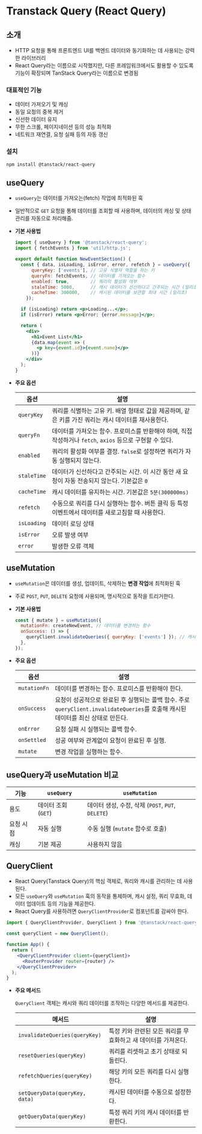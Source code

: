 # Transtack Query (React Query)

## 소개

- HTTP 요청을 통해 프론트엔드 UI를 백엔드 데이터와 동기화하는 데 사용되는 강력한 라이브러리
- React Query라는 이름으로 시작했지만, 다른 프레임워크에서도 활용할 수 있도록 기능이 확장되며 TanStack Query라는 이름으로 변경됨

### **대표적인 기능**

- 데이터 가져오기 및 캐싱
- 동일 요청의 중복 제거
- 신선한 데이터 유지
- 무한 스크롤, 페이지네이션 등의 성능 최적화
- 네트워크 재연결, 요청 실패 등의 자동 갱신

### **설치**

```
npm install @tanstack/react-query
```

## useQuery

- `useQuery`는 데이터를 가져오는(fetch) 작업에 최적화된 훅
- 일반적으로 `GET` 요청을 통해 데이터를 조회할 때 사용하며, 데이터의 캐싱 및 상태 관리를 자동으로 처리해줌.
- **기본 사용법**
    
    ```jsx
    import { useQuery } from '@tanstack/react-query';
    import { fetchEvents } from 'util/http.js';
    
    export default function NewEventSection() {
      const { data, isLoading, isError, error, refetch } = useQuery({
    	  queryKey: ['events'], // 고유 식별자 역할을 하는 키
    	  queryFn: fetchEvents, // 데이터를 가져오는 함수
    	  enabled: true,        // 쿼리의 활성화 여부
    	  staleTime: 5000,      // 캐시 데이터가 신선하다고 간주되는 시간 (밀리초)
    	  cacheTime: 300000,    // 캐시된 데이터를 보관할 최대 시간 (밀리초)
    	});
    
      if (isLoading) return <p>Loading...</p>;
      if (isError) return <p>Error: {error.message}</p>;
    
      return (
        <div>
          <h1>Event List</h1>
          {data.map(event => (
            <p key={event.id}>{event.name}</p>
          ))}
        </div>
      );
    }
    ```
    
- **주요 옵션**
    
    
    | 옵션 | 설명 |
    | --- | --- |
    | `queryKey` | 쿼리를 식별하는 고유 키. 배열 형태로 값을 제공하며, 같은 키를 가진 쿼리는 캐시 데이터를 재사용한다. |
    | `queryFn` | 데이터를 가져오는 함수. 프로미스를 반환해야 하며, 직접 작성하거나 `fetch`, `axios` 등으로 구현할 수 있다. |
    | `enabled` | 쿼리의 활성화 여부를 결정. `false`로 설정하면 쿼리가 자동 실행되지 않는다. |
    | `staleTime` | 데이터가 신선하다고 간주되는 시간. 이 시간 동안 새 요청이 자동 전송되지 않는다. 기본값은 `0` |
    | `cacheTime` | 캐시 데이터를 유지하는 시간. 기본값은 `5분(300000ms)` |
    | `refetch` | 수동으로 쿼리를 다시 실행하는 함수. 버튼 클릭 등 특정 이벤트에서 데이터를 새로고침할 때 사용한다. |
    | `isLoading` | 데이터 로딩 상태 |
    | `isError` | 오류 발생 여부 |
    | `error` | 발생한 오류 객체 |

## useMutation

- `useMutation`은 데이터를 생성, 업데이트, 삭제하는 **변경 작업**에 최적화된 훅
- 주로 `POST`, `PUT`, `DELETE` 요청에 사용되며, 명시적으로 동작을 트리거한다.
- **기본 사용법**
    
    ```jsx
    const { mutate } = useMutation({
      mutationFn: createNewEvent, // 데이터를 변경하는 함수
      onSuccess: () => {
        queryClient.invalidateQueries({ queryKey: ['events'] }); // 캐시 무효화
      },
    });
    ```
    
- **주요 옵션**
    
    
    | 옵션 | 설명 |
    | --- | --- |
    | `mutationFn` | 데이터를 변경하는 함수. 프로미스를 반환해야 한다. |
    | `onSuccess` | 요청이 성공적으로 완료된 후 실행되는 콜백 함수. 주로 `queryClient.invalidateQueries`를 호출해 캐시된 데이터를 최신 상태로 만든다. |
    | `onError` | 요청 실패 시 실행되는 콜백 함수. |
    | `onSettled` | 성공 여부와 관계없이 요청이 완료된 후 실행. |
    | `mutate` | 변경 작업을 실행하는 함수. |

## useQuery과 useMutation 비교

| 기능 | `useQuery` | `useMutation` |
| --- | --- | --- |
| 용도 | 데이터 조회 (`GET`) | 데이터 생성, 수정, 삭제 (`POST`, `PUT`, `DELETE`) |
| 요청 시점 | 자동 실행 | 수동 실행 (`mutate` 함수로 호출) |
| 캐싱 | 기본 제공 | 사용하지 않음 |

## QueryClient

- React Query(Tanstack Query)의 핵심 객체로, 쿼리와 캐시를 관리하는 데 사용된다.
- 모든 `useQuery`와 `useMutation` 훅의 동작을 통제하며, 캐시 설정, 쿼리 무효화, 데이터 업데이트 등의 기능을 제공한다.
- React Query를 사용하려면 `QueryClientProvider`로 컴포넌트를 감싸야 한다.

```jsx
import { QueryClientProvider, QueryClient } from '@tanstack/react-query';

const queryClient = new QueryClient();

function App() {
  return (
    <QueryClientProvider client={queryClient}>
      <RouterProvider router={router} />
    </QueryClientProvider>
  );
}
```

- **주요 메서드**
    
    `QueryClient` 객체는 캐시와 쿼리 데이터를 조작하는 다양한 메서드를 제공한다.
    
    | 메서드 | 설명 |
    | --- | --- |
    | `invalidateQueries(queryKey)` | 특정 키와 관련된 모든 쿼리를 무효화하고 새 데이터를 가져온다. |
    | `resetQueries(queryKey)`  | 쿼리를 리셋하고 초기 상태로 되돌린다. |
    | `refetchQueries(queryKey)` | 해당 키의 모든 쿼리를 다시 실행한다. |
    | `setQueryData(queryKey, data)` | 캐시된 데이터를 수동으로 설정한다. |
    | `getQueryData(queryKey)` | 특정 쿼리 키의 캐시 데이터를 반환한다. |

